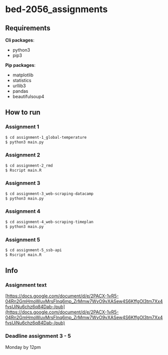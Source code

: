 # bed-2056_assignments

## Requirements

**Cli packages**:
- python3
- pip3

**Pip packages**:
- matplotlib
- statistics
- urllib3
- pandas
- beautifulsoup4

## How to run

### Assignment 1
```bash
$ cd assignment-1_global-temperature
$ python3 main.py
```

### Assignment 2
```bash
$ cd assignment-2_rmd
$ Rscript main.R
```

### Assignment 3
```bash
$ cd assignment-3_web-scraping-datacamp
$ python3 main.py
```

### Assignment 4
```bash
$ cd assignment-4_web-scraping-timeplan
$ python3 main.py
```

### Assignment 5
```bash
$ cd assignment-5_ssb-api
$ Rscript main.R
```

## Info

### Assignment text
[https://docs.google.com/document/d/e/2PACX-1vR5-04Rn2GmHmoWuvMrsFlnq6mp_ZrMmw7WvO9vXASew4S6KffgOl3tm7Xx4fvsUiNu6chz6q84Dab-/pub](https://docs.google.com/document/d/e/2PACX-1vR5-04Rn2GmHmoWuvMrsFlnq6mp_ZrMmw7WvO9vXASew4S6KffgOl3tm7Xx4fvsUiNu6chz6q84Dab-/pub)

### Deadline assignment 3 - 5
Monday by 12pm
